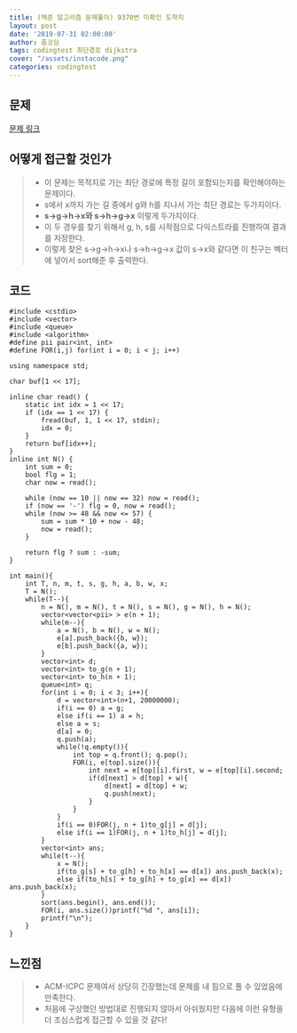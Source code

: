 ```yaml
---
title: (백준 알고리즘 문제풀이) 9370번 미확인 도착지
layout: post
date: '2019-07-31 02:00:00'
author: 줌코딩
tags: codingtest 최단경로 dijkstra
cover: "/assets/instacode.png"
categories: codingtest
---
```


## 문제

[문제 링크](https://www.acmicpc.net/problem/9370)

## 어떻게 접근할 것인가

>* 이 문제는 목적지로 가는 최단 경로에 특정 길이 포함되는지를 확인해야하는 문제이다.
>* s에서 x까지 가는 길 중에서 g와 h를 지나서 가는 최단 경로는 두가지이다.
>* **s->g->h->x와 s->h->g->x** 이렇게 두가지이다.
>* 이 두 경우를 찾기 위해서 g, h, s를 시작점으로 다익스트라를 진행하여 결과를 저장한다.
>* 이렇게 찾은 s->g->h->x나 s->h->g->x 값이 s->x와 같다면 이 친구는 벡터에 넣어서 sort해준 후 출력한다.

## 코드

    #include <cstdio>
    #include <vector>
    #include <queue>
    #include <algorithm>
    #define pii pair<int, int>
    #define FOR(i,j) for(int i = 0; i < j; i++)

    using namespace std;

    char buf[1 << 17];

    inline char read() {
        static int idx = 1 << 17;
        if (idx == 1 << 17) {
            fread(buf, 1, 1 << 17, stdin);
            idx = 0;
        }
        return buf[idx++];
    }
    inline int N() {
        int sum = 0;
        bool flg = 1;
        char now = read();

        while (now == 10 || now == 32) now = read();
        if (now == '-') flg = 0, now = read();
        while (now >= 48 && now <= 57) {
            sum = sum * 10 + now - 48;
            now = read();
        }

        return flg ? sum : -sum;
    }

    int main(){
        int T, n, m, t, s, g, h, a, b, w, x;
        T = N();
        while(T--){
            n = N(), m = N(), t = N(), s = N(), g = N(), h = N();
            vector<vector<pii> > e(n + 1);
            while(m--){
                a = N(), b = N(), w = N();
                e[a].push_back({b, w});
                e[b].push_back({a, w});
            }
            vector<int> d;
            vector<int> to_g(n + 1);
            vector<int> to_h(n + 1);
            queue<int> q;        
            for(int i = 0; i < 3; i++){
                d = vector<int>(n+1, 20000000);
                if(i == 0) a = g;
                else if(i == 1) a = h;
                else a = s;
                d[a] = 0;
                q.push(a);
                while(!q.empty()){
                    int top = q.front(); q.pop();
                    FOR(i, e[top].size()){
                        int next = e[top][i].first, w = e[top][i].second;
                        if(d[next] > d[top] + w){
                            d[next] = d[top] + w;
                            q.push(next);
                        }
                    }
                }
                if(i == 0)FOR(j, n + 1)to_g[j] = d[j];
                else if(i == 1)FOR(j, n + 1)to_h[j] = d[j];            
            }
            vector<int> ans;
            while(t--){
                x = N();
                if(to_g[s] + to_g[h] + to_h[x] == d[x]) ans.push_back(x);
                else if(to_h[s] + to_g[h] + to_g[x] == d[x]) ans.push_back(x);
            }
            sort(ans.begin(), ans.end());
            FOR(i, ans.size())printf("%d ", ans[i]);
            printf("\n");
        }
    }

## 느낀점

>* ACM-ICPC 문제여서 상당히 긴장했는데 문제를 내 힘으로 풀 수 있었음에 만족한다.
>* 처음에 구상했던 방법대로 진행되지 않아서 아쉬웠지만 다음에 이런 유형을 더 조심스럽게 접근할 수 있을 것 같다!
